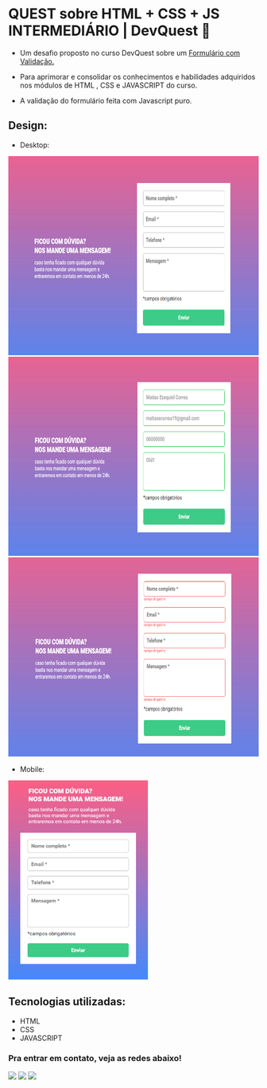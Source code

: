 # QUEST sobre HTML + CSS + JS INTERMEDIÁRIO | DevQuest 🚀

* Um desafio proposto no curso DevQuest sobre um <a href="https://matias-ezequiel-correa.github.io/formulario-com-validacao-quest-devquest/" target="_blank">Formulário com Validação.</a>

* Para aprimorar e consolidar os conhecimentos e habilidades adquiridos nos módulos de HTML , CSS e JAVASCRIPT do curso. 

* A validação do formulário feita com Javascript puro.


## Design:
* Desktop:
<img height="400em" src="./src/design/desktop-design1.png" alt="Projeto Formulario - Versão Desktop">
<img height="400em" src="./src/design/desktop-design2.png" alt="Projeto Formulario - Versão Desktop">
<img height="400em" src="./src/design/desktop-design3.png" alt="Projeto Formulario - Versão Desktop">

* Mobile:
<img height="400em" src="./src/design/mobile-design.png" alt="Projeto Formulario com validação - Versão Mobile">

## Tecnologias utilizadas:

 * HTML
 * CSS
 * JAVASCRIPT

 ### Pra entrar em contato, veja as redes abaixo!
 
<div> 
  <a href="https://instagram.com/maticorrea10" target="_blank"><img src="https://img.shields.io/badge/-Instagram-%23E4405F?style=for-the-badge&logo=instagram&logoColor=white" target="_blank"></a>
  <a href = "https://matiasecorrea19@gmail.com"><img src="https://img.shields.io/badge/-Gmail-%23333?style=for-the-badge&logo=gmail&logoColor=white" target="_blank"></a>
  <a href="https://www.linkedin.com/in/matías-ezequiel-correa" target="_blank"><img src="https://img.shields.io/badge/-LinkedIn-%230077B5?style=for-the-badge&logo=linkedin&logoColor=white" target="_blank"></a> 
</div>

